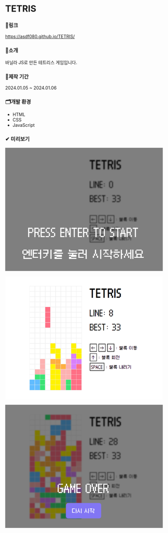 # TETRIS

### 🔗링크
https://asdf080.github.io/TETRIS/

### 🔎소개
바닐라 JS로 만든 테트리스 게임입니다.

### 📅제작 기간
2024.01.05 ~ 2024.01.06

### 🗂개발 환경
- HTML
- CSS
- JavaScript

### ✔ 미리보기
![preview](./img/preview1.png)


![preview](./img/preview2.png)


![preview](./img/preview3.png)
